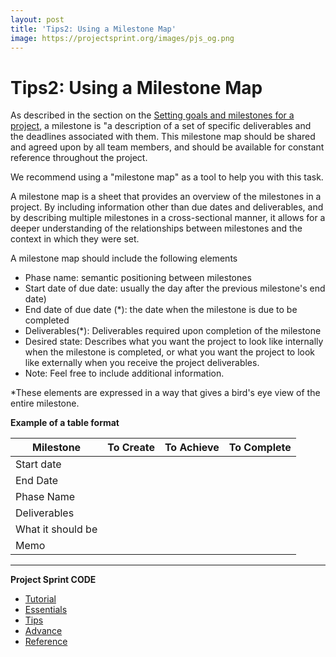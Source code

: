 ```yaml
---
layout: post
title: 'Tips2: Using a Milestone Map'
image: https://projectsprint.org/images/pjs_og.png
---
```


# Tips2: Using a Milestone Map

As described in the section on the [Setting goals and milestones for a project](../tutorial/section2-1.md), a milestone is "a description of a set of specific deliverables and the deadlines associated with them. This milestone map should be shared and agreed upon by all team members, and should be available for constant reference throughout the project.

We recommend using a "milestone map" as a tool to help you with this task.

A milestone map is a sheet that provides an overview of the milestones in a project. By including information other than due dates and deliverables, and by describing multiple milestones in a cross-sectional manner, it allows for a deeper understanding of the relationships between milestones and the context in which they were set.

A milestone map should include the following elements

* Phase name: semantic positioning between milestones
* Start date of due date: usually the day after the previous milestone's end date)
* End date of due date (\*): the date when the milestone is due to be completed
* Deliverables(\*): Deliverables required upon completion of the milestone
* Desired state: Describes what you want the project to look like internally when the milestone is completed, or what you want the project to look like externally when you receive the project deliverables.
* Note: Feel free to include additional information.

\*These elements are expressed in a way that gives a bird's eye view of the entire milestone.

**Example of a table format**

| Milestone         | To Create | To Achieve | To Complete |
| ----------------- | --------- | ---------- | ----------- |
| Start date        |           |            |             |
| End Date          |           |            |             |
| Phase Name        |           |            |             |
| Deliverables      |           |            |             |
| What it should be |           |            |             |
| Memo              |           |            |             |

***

**Project Sprint CODE**

* [Tutorial](../../oldversions/v2\_2\_0/en/code/tutorial/index.md)
* [Essentials](../../oldversions/v2\_2\_0/en/code/essentials.md)
* [Tips](broken-reference)
* [Advance](../advance.md)
* [Reference](../reference.md)
